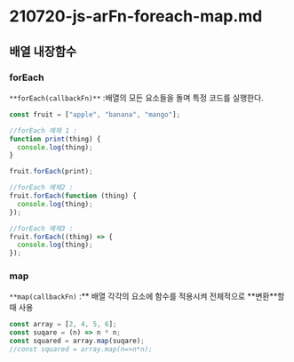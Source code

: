 # 210720-js-arFn-foreach-map.md

## 배열 내장함수

### forEach

`**forEach(callbackFn)**` :배열의 모든 요소들을 돌며 특정 코드를 실행한다.

```jsx
const fruit = ["apple", "banana", "mango"];

//forEach 예제 1 :
function print(thing) {
  console.log(thing);
}

fruit.forEach(print);

//forEach 예제2 :
fruit.forEach(function (thing) {
  console.log(thing);
});

//forEach 예제3 :
fruit.forEach((thing) => {
  console.log(thing);
});
```

### map

`**map(callbackFn)` :** 배열 각각의 요소에 함수를 적용시켜 전체적으로 **변환\*\*할 때 사용

```jsx
const array = [2, 4, 5, 6];
const suqare = (n) => n * n;
const squared = array.map(suqare);
//const squared = array.map(n=>n*n);
```
